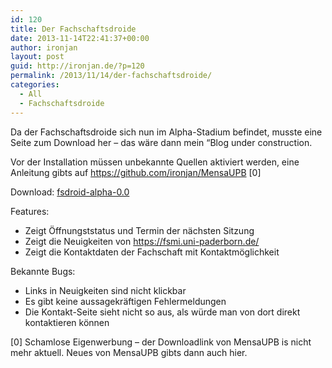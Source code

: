 ```yaml
---
id: 120
title: Der Fachschaftsdroide
date: 2013-11-14T22:41:37+00:00
author: ironjan
layout: post
guid: http://ironjan.de/?p=120
permalink: /2013/11/14/der-fachschaftsdroide/
categories:
  - All
  - Fachschaftsdroide
---
```

Da der Fachschaftsdroide sich nun im Alpha-Stadium befindet, musste eine Seite zum Download her &#8211; das wäre dann mein &#8220;Blog under construction.

Vor der Installation müssen unbekannte Quellen aktiviert werden, eine Anleitung gibts auf <https://github.com/ironjan/MensaUPB> [0]

Download: [fsdroid-alpha-0.0](http://ironjan.de/wp-content/uploads/2013/11/fsdroid-alpha-0.0.apk)

Features:

  * Zeigt Öffnungststatus und Termin der nächsten Sitzung
  * Zeigt die Neuigkeiten von <https://fsmi.uni-paderborn.de/>
  * Zeigt die Kontaktdaten der Fachschaft mit Kontaktmöglichkeit

Bekannte Bugs:

  * Links in Neuigkeiten sind nicht klickbar
  * Es gibt keine aussagekräftigen Fehlermeldungen
  * Die Kontakt-Seite sieht nicht so aus, als würde man von dort direkt kontaktieren können

[0] Schamlose Eigenwerbung &#8211; der Downloadlink von MensaUPB is nicht mehr aktuell. Neues von MensaUPB gibts dann auch hier.